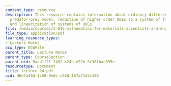 ```yaml
---
content_type: resource
description: This resource contains information about ordinary differential equations,
  predator-prey model, reduction of higher order ODEs to a system of first order ODEs
  and linearization of systems of ODEs.
file: /media/courses/3-016-mathematics-for-materials-scientists-and-engineers-fall-2005/d6e7a49d1c589edcc92d167a71d5c180_lecture_24.pdf
file_type: application/pdf
learning_resource_types:
- Lecture Notes
ocw_type: OCWFile
parent_title: Lecture Notes
parent_type: CourseSection
parent_uid: 5aea1f21-249f-c24b-e22b-9c38fbac095e
resourcetype: Document
title: lecture_24.pdf
uid: d6e7a49d-1c58-9edc-c92d-167a71d5c180
---
```

